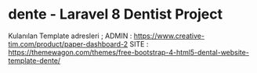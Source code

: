 # dente - Laravel 8 Dentist Project
Kulanılan Template adresleri ;
ADMIN : https://www.creative-tim.com/product/paper-dashboard-2
SITE  : https://themewagon.com/themes/free-bootstrap-4-html5-dental-website-template-dente/
